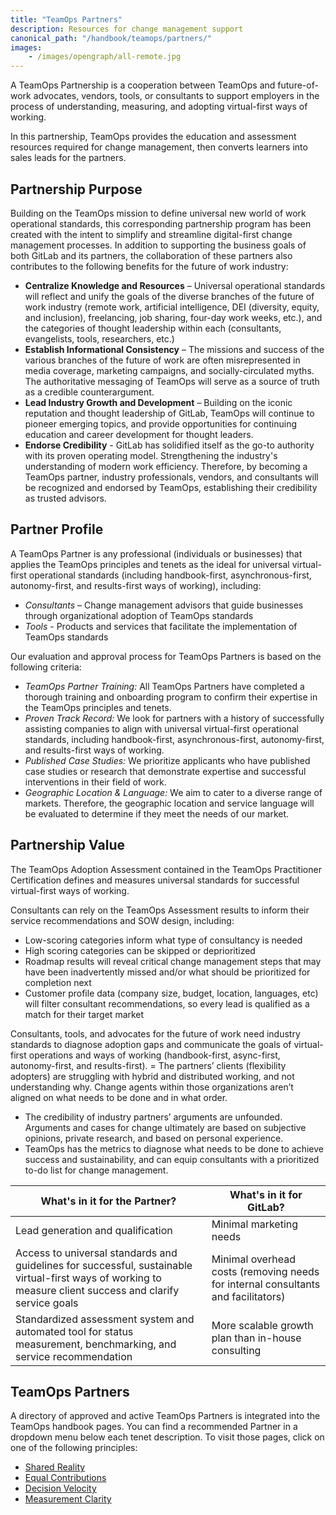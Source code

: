 ```yaml
---
title: "TeamOps Partners"
description: Resources for change management support
canonical_path: "/handbook/teamops/partners/"
images:
    - /images/opengraph/all-remote.jpg
---
```


A TeamOps Partnership is a cooperation between TeamOps and future-of-work advocates, vendors, tools, or consultants to support employers in the process of understanding, measuring, and adopting virtual-first ways of working.

In this partnership, TeamOps provides the education and assessment resources required for change management, then converts learners into sales leads for the partners.


## Partnership Purpose

Building on the TeamOps mission to define universal new world of work operational standards, this corresponding partnership program has been created with the intent to simplify and streamline digital-first change management processes. In addition to supporting the business goals of both GitLab and its partners, the collaboration of these partners also contributes to the following benefits for the future of work industry:
- **Centralize Knowledge and Resources** – Universal operational standards will reflect and unify the goals of the diverse branches of the future of work industry (remote work, artificial intelligence, DEI (diversity, equity, and inclusion), freelancing, job sharing, four-day work weeks, etc.), and the categories of thought leadership within each (consultants, evangelists, tools, researchers, etc.)
- **Establish Informational Consistency** – The missions and success of the various branches of the future of work are often misrepresented in media coverage, marketing campaigns, and socially-circulated myths. The authoritative messaging of TeamOps will serve as a source of truth as a credible counterargument.
- **Lead Industry Growth and Development** – Building on the iconic reputation and thought leadership of GitLab, TeamOps will continue to pioneer emerging topics, and provide opportunities for continuing education and career development for thought leaders.
- **Endorse Credibility** -  GitLab has solidified itself as the go-to authority with its proven operating model. Strengthening the industry's understanding of modern work efficiency. Therefore, by becoming a TeamOps partner, industry professionals, vendors, and consultants will be recognized and endorsed by TeamOps, establishing their credibility as trusted advisors.


## Partner Profile

A TeamOps Partner is any professional (individuals or businesses) that applies the TeamOps principles and tenets as the ideal for universal virtual-first operational standards (including handbook-first, asynchronous-first, autonomy-first, and results-first ways of working), including:
- *Consultants* – Change management advisors that guide businesses through organizational adoption of TeamOps standards
- *Tools* - Products and services that facilitate the implementation of TeamOps standards

Our evaluation and approval process for TeamOps Partners is based on the following criteria:
- *TeamOps Partner Training:* All TeamOps Partners have completed a thorough training and onboarding program to confirm their expertise in the TeamOps principles and tenets.
- *Proven Track Record:* We look for partners with a history of successfully assisting companies to align with universal virtual-first operational standards, including handbook-first, asynchronous-first, autonomy-first, and results-first ways of working.
- *Published Case Studies:* We prioritize applicants who have published case studies or research that demonstrate expertise and successful interventions in their field of work.
- *Geographic Location & Language:* We aim to cater to a diverse range of markets. Therefore, the geographic location and service language will be evaluated to determine if they meet the needs of our market.


## Partnership Value

The TeamOps Adoption Assessment contained in the TeamOps Practitioner Certification defines and measures universal standards for successful virtual-first ways of working.

Consultants can rely on the TeamOps Assessment results to inform their service recommendations and SOW design, including:
- Low-scoring categories inform what type of consultancy is needed
- High scoring categories can be skipped or deprioritized
- Roadmap results will reveal critical change management steps that may have been inadvertently missed and/or what should be prioritized for completion next
- Customer profile data (company size, budget, location, languages, etc) will filter consultant recommendations, so every lead is qualified as a match for their target market

Consultants, tools, and advocates for the future of work need industry standards to diagnose adoption gaps and communicate the goals of virtual-first operations and ways of working (handbook-first, async-first, autonomy-first, and results-first).
= The partners’  clients (flexibility adopters) are struggling with hybrid and distributed working, and not understanding why. Change agents within those organizations aren’t aligned on what needs to be done and in what order.
- The credibility of industry partners’ arguments are unfounded. Arguments and cases for change ultimately are based on subjective opinions, private research, and based on personal experience.
- TeamOps has the metrics to diagnose what needs to be done to achieve success and sustainability, and can equip consultants with a prioritized to-do list for change management.

| What's in it for the Partner? | What's in it for GitLab? |
| ----- | ----- |
| Lead generation and qualification | Minimal marketing needs |
| Access to universal standards and guidelines for successful, sustainable virtual-first ways of working to measure client success and clarify service goals | Minimal overhead costs (removing needs for internal consultants and facilitators) |
| Standardized assessment system and automated tool for status measurement, benchmarking, and service recommendation | More scalable growth plan than in-house consulting |


## TeamOps Partners

A directory of approved and active TeamOps Partners is integrated into the TeamOps handbook pages. You can find a recommended Partner in a dropdown menu below each tenet description. To visit those pages, click on one of the following principles:
- [Shared Reality](handbook.gitlab.com/teamops/shared-reality/)
- [Equal Contributions](handbook.gitlab.com/teamops/everyone-contributes/)
- [Decision Velocity](handbook.gitlab.com/teamops/decision-velocity/)
- [Measurement Clarity](handbook.gitlab.com/teamops/measurement-clarity/)
